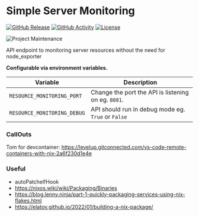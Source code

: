 # Simple Server Monitoring

[![GitHub Release][releases-shield]][releases]
[![GitHub Activity][commits-shield]][commits]
[![License][license-shield]](LICENSE)

![Project Maintenance][maintenance-shield]

API endpoint to monitoring server resources without the need for node_exporter

**Configurable via environment variables.**

Variable | Description
-- | --
`RESOURCE_MONITORING_PORT` | Change the port the API is listening on eg. `8081`.
`RESOURCE_MONITORING_DEBUG` | API should run in debug mode eg. `True` or `False`

### CallOuts
Tom for devcontainer:
https://levelup.gitconnected.com/vs-code-remote-containers-with-nix-2a6f230d1e4e

### Useful
- autoPatchelfHook
- https://nixos.wiki/wiki/Packaging/Binaries
- https://blog.lenny.ninja/part-1-quickly-packaging-services-using-nix-flakes.html
- https://elatov.github.io/2022/01/building-a-nix-package/


[releases-shield]: https://img.shields.io/github/release/pandanz/SimpleServerMonitoring.svg?style=for-the-badge
[releases]: https://github.com/pandanz/SimpleServerMonitoring/releases
[commits-shield]: https://img.shields.io/github/commit-activity/y/pandanz/SimpleServerMonitoring.svg?style=for-the-badge
[commits]: https://github.com/pandanz/SimpleServerMonitoring/commits/main
[license-shield]: https://img.shields.io/github/license/pandanz/SimpleServerMonitoring.svg?style=for-the-badge
[maintenance-shield]: https://img.shields.io/badge/maintainer-pandanz-blue.svg?style=for-the-badge